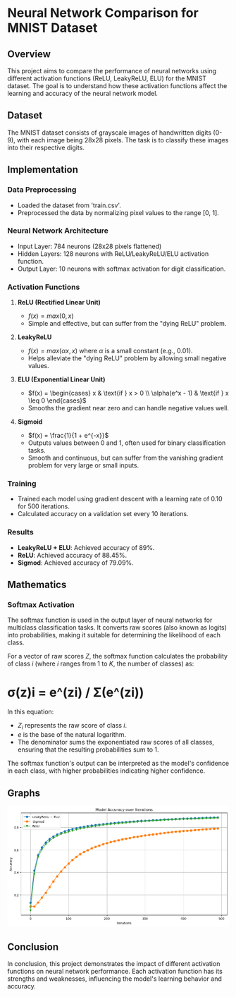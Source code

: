 # Neural Network Comparison for MNIST Dataset

## Overview
This project aims to compare the performance of neural networks using different activation functions (ReLU, LeakyReLU, ELU) for the MNIST dataset. The goal is to understand how these activation functions affect the learning and accuracy of the neural network model.

## Dataset
The MNIST dataset consists of grayscale images of handwritten digits (0-9), with each image being 28x28 pixels. The task is to classify these images into their respective digits.

## Implementation
### Data Preprocessing
- Loaded the dataset from 'train.csv'.
- Preprocessed the data by normalizing pixel values to the range [0, 1].

### Neural Network Architecture
- Input Layer: 784 neurons (28x28 pixels flattened)
- Hidden Layers: 128 neurons with ReLU/LeakyReLU/ELU activation function.
- Output Layer: 10 neurons with softmax activation for digit classification.

### Activation Functions
1. **ReLU (Rectified Linear Unit)**
   - $f(x) = max(0, x)$
   - Simple and effective, but can suffer from the "dying ReLU" problem.

2. **LeakyReLU**
   - $f(x) = max(\alpha x, x)$ where $\alpha$ is a small constant (e.g., 0.01).
   - Helps alleviate the "dying ReLU" problem by allowing small negative values.

3. **ELU (Exponential Linear Unit)**
   - $f(x) = \begin{cases} x & \text{if } x > 0 \\ \alpha(e^x - 1) & \text{if } x \leq 0 \end{cases}$
   - Smooths the gradient near zero and can handle negative values well.

4. **Sigmoid**
   - $f(x) = \frac{1}{1 + e^{-x}}$
   - Outputs values between 0 and 1, often used for binary classification tasks.
   - Smooth and continuous, but can suffer from the vanishing gradient problem for very large or small inputs.

### Training
- Trained each model using gradient descent with a learning rate of 0.10 for 500 iterations.
- Calculated accuracy on a validation set every 10 iterations.
  
### Results
- **LeakyReLU + ELU**: Achieved accuracy of 89%.
- **ReLU**: Achieved accuracy of 88.45%.
- **Sigmod**: Achieved accuracy of 79.09%.

## Mathematics
### Softmax Activation

The softmax function is used in the output layer of neural networks for multiclass classification tasks. It converts raw scores (also known as logits) into probabilities, making it suitable for determining the likelihood of each class.

For a vector of raw scores $Z$, the softmax function calculates the probability of class $i$ (where $i$ ranges from 1 to $K$, the number of classes) as:

# σ(z)i = e^(zi) / Σ(e^(zi))

In this equation:
- $Z_i$ represents the raw score of class $i$.
- $e$ is the base of the natural logarithm.
- The denominator sums the exponentiated raw scores of all classes, ensuring that the resulting probabilities sum to 1.

The softmax function's output can be interpreted as the model's confidence in each class, with higher probabilities indicating higher confidence.


## Graphs
![Accuracy Graph](graphl.png)


## Conclusion
In conclusion, this project demonstrates the impact of different activation functions on neural network performance. Each activation function has its strengths and weaknesses, influencing the model's learning behavior and accuracy.


